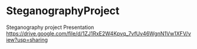 # SteganographyProject
Steganography project
Presentation https://drive.google.com/file/d/1ZJ1RxE2W4Kpvq_7vfUv46WgnN1Vw1XFV/view?usp=sharing
